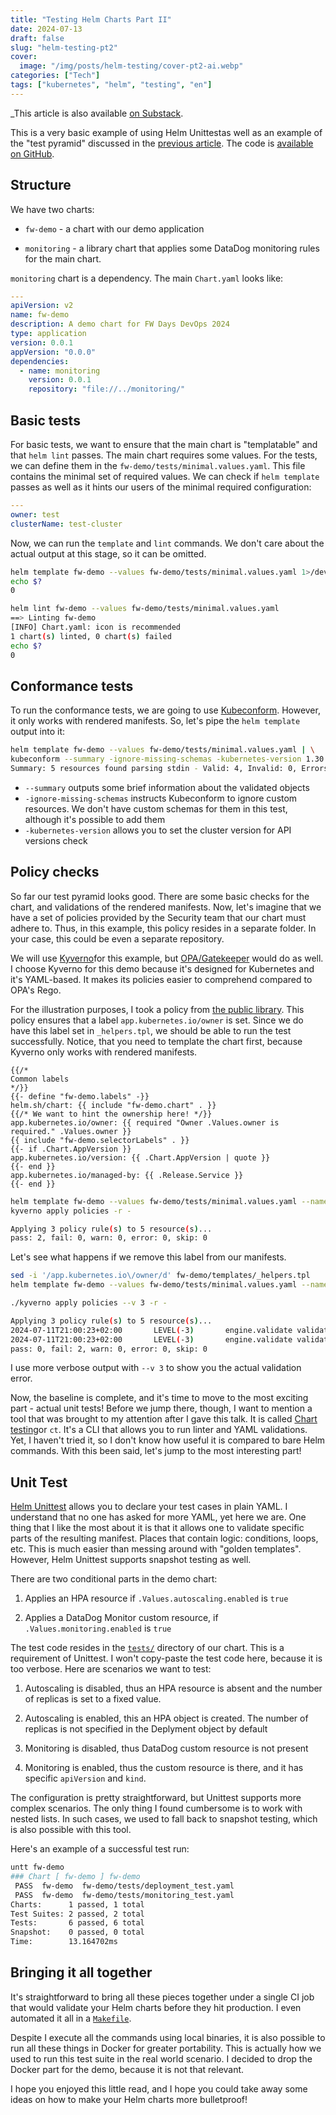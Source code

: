 ```yaml
---
title: "Testing Helm Charts Part II"
date: 2024-07-13
draft: false
slug: "helm-testing-pt2"
cover:
  image: "/img/posts/helm-testing/cover-pt2-ai.webp"
categories: ["Tech"]
tags: ["kubernetes", "helm", "testing", "en"]
---
```


_This article is also available [on Substack](https://newsletter.catops.dev/p/testing-helm-charts-part-ii).

This is a very basic example of using Helm Unittestas well as an example of the "test pyramid" discussed in the [previous article](https://grem1.in/post/helm-testing-pt1/). The code is [available on GitHub](https://github.com/grem11n/talk-props/tree/main/fw-days-devops-2024).

## Structure

We have two charts:

- `fw-demo` - a chart with our demo application

- `monitoring` - a library chart that applies some DataDog monitoring rules for the main chart.

`monitoring` chart is a dependency. The main `Chart.yaml` looks like:

```yaml
---
apiVersion: v2
name: fw-demo
description: A demo chart for FW Days DevOps 2024
type: application
version: 0.0.1
appVersion: "0.0.0"
dependencies:
  - name: monitoring
    version: 0.0.1
    repository: "file://../monitoring/"
```

## Basic tests

For basic tests, we want to ensure that the main chart is "templatable" and that `helm lint` passes. The main chart requires some values. For the tests, we can define them in the `fw-demo/tests/minimal.values.yaml`. This file contains the minimal set of required values. We can check if `helm template` passes as well as it hints our users of the minimal required configuration:

```yaml
---
owner: test
clusterName: test-cluster
```

Now, we can run the `template` and `lint` commands. We don't care about the actual output at this stage, so it can be omitted.

```bash
helm template fw-demo --values fw-demo/tests/minimal.values.yaml 1>/dev/null
echo $?
0
```

```bash
helm lint fw-demo --values fw-demo/tests/minimal.values.yaml
==> Linting fw-demo
[INFO] Chart.yaml: icon is recommended
1 chart(s) linted, 0 chart(s) failed
echo $?
0
```

## Conformance tests

To run the conformance tests, we are going to use [Kubeconform](https://github.com/yannh/kubeconform). However, it only works with rendered manifests. So, let's pipe the `helm template` output into it:

```bash
helm template fw-demo --values fw-demo/tests/minimal.values.yaml | \
kubeconform --summary -ignore-missing-schemas -kubernetes-version 1.30.1
Summary: 5 resources found parsing stdin - Valid: 4, Invalid: 0, Errors: 0, Skipped: 1
```

- `--summary` outputs some brief information about the validated objects
- `-ignore-missing-schemas` instructs Kubeconform to ignore custom resources. We don't have custom schemas for them in this test, although it's possible to add them
- `-kubernetes-version` allows you to set the cluster version for API versions check

## Policy checks

So far our test pyramid looks good. There are some basic checks for the chart, and validations of the rendered manifests. Now, let's imagine that we have a set of policies provided by the Security team that our chart must adhere to. Thus, in this example, this policy resides in a separate folder. In your case, this could be even a separate repository.

We will use [Kyverno](https://kyverno.io/)for this example, but [OPA/Gatekeeper](https://github.com/open-policy-agent/gatekeeper) would do as well. I choose Kyverno for this demo because it's designed for Kubernetes and it's YAML-based. It makes its policies easier to comprehend compared to OPA's Rego.

For the illustration purposes, I took a policy from [the public library](https://kyverno.io/policies/best-practices/require-labels/require-labels/). This policy ensures that a label `app.kubernetes.io/owner` is set. Since we do have this label set in `_helpers.tpl`, we should be able to run the test successfully. Notice, that you need to template the chart first, because Kyverno only works with rendered manifests.

```helm
{{/*
Common labels
*/}}
{{- define "fw-demo.labels" -}}
helm.sh/chart: {{ include "fw-demo.chart" . }}
{{/* We want to hint the ownership here! */}}
app.kubernetes.io/owner: {{ required "Owner .Values.owner is required." .Values.owner }}
{{ include "fw-demo.selectorLabels" . }}
{{- if .Chart.AppVersion }}
app.kubernetes.io/version: {{ .Chart.AppVersion | quote }}
{{- end }}
app.kubernetes.io/managed-by: {{ .Release.Service }}
{{- end }}
```

```bash
helm template fw-demo --values fw-demo/tests/minimal.values.yaml --namespace fw-demo --kube-version 1.30.0 | \
kyverno apply policies -r -

Applying 3 policy rule(s) to 5 resource(s)...
pass: 2, fail: 0, warn: 0, error: 0, skip: 0
```

Let's see what happens if we remove this label from our manifests.

```bash
sed -i '/app.kubernetes.io\/owner/d' fw-demo/templates/_helpers.tpl
helm template fw-demo --values fw-demo/tests/minimal.values.yaml --namespace fw-demo --kube-version 1.30.0 | \

./kyverno apply policies --v 3 -r -

Applying 3 policy rule(s) to 5 resource(s)...
2024-07-11T21:00:23+02:00       LEVEL(-3)       engine.validate validation/validate_resource.go:329       validation error        {"policy.name": "require-labels", "policy.namespace": "", "policy.apply": "All", "new.kind": "Deployment", "new.namespace": "default", "new.name": "release-name-fw-demo", "rule.name": "autogen-check-for-labels", "path": "/spec/template/metadata/labels/app.kubernetes.io/owner/", "error": "resource value '<nil>' does not match '?*' at path /spec/template/metadata/labels/app.kubernetes.io/owner/"}
2024-07-11T21:00:23+02:00       LEVEL(-3)       engine.validate validation/validate_resource.go:329       validation error        {"policy.name": "require-labels", "policy.namespace": "", "policy.apply": "All", "new.kind": "Pod", "new.namespace": "default", "new.name": "release-name-fw-demo-test-connection", "rule.name": "check-for-labels", "path": "/metadata/labels/app.kubernetes.io/owner/", "error": "resource value '<nil>' does not match '?*' at path /metadata/labels/app.kubernetes.io/owner/"}
pass: 0, fail: 2, warn: 0, error: 0, skip: 0
```

I use more verbose output with `--v 3` to show you the actual validation error.

Now, the baseline is complete, and it's time to move to the most exciting part - actual unit tests! Before we jump there, though, I want to mention a tool that was brought to my attention after I gave this talk. It is called [Chart testing](https://github.com/helm/chart-testing)or `ct`. It's a CLI that allows you to run linter and YAML validations. Yet, I haven't tried it, so I don't know how useful it is compared to bare Helm commands. With this been said, let's jump to the most interesting part!

## Unit Test

[Helm Unittest](https://github.com/helm-unittest/helm-unittest) allows you to declare your test cases in plain YAML. I understand that no one has asked for more YAML, yet here we are. One thing that I like the most about it is that it allows one to validate specific parts of the resulting manifest. Places that contain logic: conditions, loops, etc. This is much easier than messing around with "golden templates". However, Helm Unittest supports snapshot testing as well.

There are two conditional parts in the demo chart:

1. Applies an HPA resource if `.Values.autoscaling.enabled` is `true`

2. Applies a DataDog Monitor custom resource, if `.Values.monitoring.enabled` is `true`

The test code resides in the [`tests/`](https://github.com/grem11n/talk-props/tree/main/fw-days-devops-2024/fw-demo/tests) directory of our chart. This is a requirement of Unittest. I won't copy-paste the test code here, because it is too verbose. Here are scenarios we want to test:

1. Autoscaling is disabled, thus an HPA resource is absent and the number of replicas is set to a fixed value.

2. Autoscaling is enabled, this an HPA object is created. The number of replicas is not specified in the Deplyment object by default

3. Monitoring is disabled, thus DataDog custom resource is not present

4. Monitoring is enabled, thus the custom resource is there, and it has specific `apiVersion` and `kind`.

The configuration is pretty straightforward, but Unittest supports more complex scenarios. The only thing I found cumbersome is to work with nested lists. In such cases, we used to fall back to snapshot testing, which is also possible with this tool.

Here's an example of a successful test run:

```bash
untt fw-demo
### Chart [ fw-demo ] fw-demo
 PASS  fw-demo  fw-demo/tests/deployment_test.yaml
 PASS  fw-demo  fw-demo/tests/monitoring_test.yaml
Charts:      1 passed, 1 total
Test Suites: 2 passed, 2 total
Tests:       6 passed, 6 total
Snapshot:    0 passed, 0 total
Time:        13.164702ms
```

## Bringing it all together

It's straightforward to bring all these pieces together under a single CI job that would validate your Helm charts before they hit production. I even automated it all in a [`Makefile`](https://github.com/grem11n/talk-props/blob/main/fw-days-devops-2024/Makefile).

Despite I execute all the commands using local binaries, it is also possible to run all these things in Docker for greater portability. This is actually how we used to run this test suite in the real world scenario. I decided to drop the Docker part for the demo, because it is not that relevant.

I hope you enjoyed this little read, and I hope you could take away some ideas on how to make your Helm charts more bulletproof!
